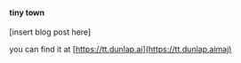 #### tiny town 

\[insert blog post here\]


you can find it at [https://tt.dunlap.ai](https://tt.dunlap.aimaj)